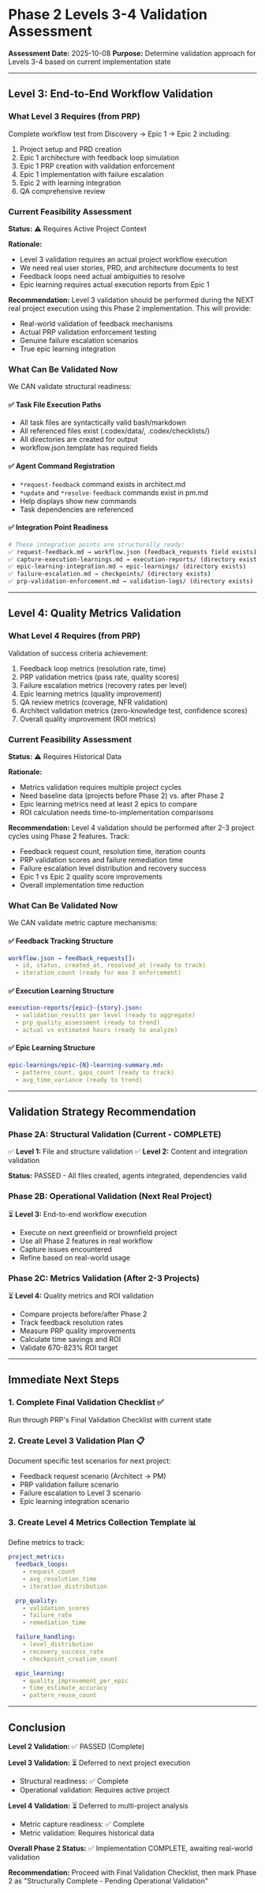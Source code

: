 # Phase 2 Levels 3-4 Validation Assessment

**Assessment Date:** 2025-10-08
**Purpose:** Determine validation approach for Levels 3-4 based on current implementation state

---

## Level 3: End-to-End Workflow Validation

### What Level 3 Requires (from PRP)

Complete workflow test from Discovery → Epic 1 → Epic 2 including:
1. Project setup and PRD creation
2. Epic 1 architecture with feedback loop simulation
3. Epic 1 PRP creation with validation enforcement
4. Epic 1 implementation with failure escalation
5. Epic 2 with learning integration
6. QA comprehensive review

### Current Feasibility Assessment

**Status:** ⚠️ Requires Active Project Context

**Rationale:**
- Level 3 validation requires an actual project workflow execution
- We need real user stories, PRD, and architecture documents to test
- Feedback loops need actual ambiguities to resolve
- Epic learning requires actual execution reports from Epic 1

**Recommendation:**
Level 3 validation should be performed during the NEXT real project execution using this Phase 2 implementation. This will provide:
- Real-world validation of feedback mechanisms
- Actual PRP validation enforcement testing
- Genuine failure escalation scenarios
- True epic learning integration

### What Can Be Validated Now

We CAN validate structural readiness:

#### ✅ Task File Execution Paths
- All task files are syntactically valid bash/markdown
- All referenced files exist (.codex/data/, .codex/checklists/)
- All directories are created for output
- workflow.json.template has required fields

#### ✅ Agent Command Registration
- `*request-feedback` command exists in architect.md
- `*update` and `*resolve-feedback` commands exist in pm.md
- Help displays show new commands
- Task dependencies are referenced

#### ✅ Integration Point Readiness
```bash
# These integration points are structurally ready:
✅ request-feedback.md → workflow.json (feedback_requests field exists)
✅ capture-execution-learnings.md → execution-reports/ (directory exists)
✅ epic-learning-integration.md → epic-learnings/ (directory exists)
✅ failure-escalation.md → checkpoints/ (directory exists)
✅ prp-validation-enforcement.md → validation-logs/ (directory exists)
```

---

## Level 4: Quality Metrics Validation

### What Level 4 Requires (from PRP)

Validation of success criteria achievement:
1. Feedback loop metrics (resolution rate, time)
2. PRP validation metrics (pass rate, quality scores)
3. Failure escalation metrics (recovery rates per level)
4. Epic learning metrics (quality improvement)
5. QA review metrics (coverage, NFR validation)
6. Architect validation metrics (zero-knowledge test, confidence scores)
7. Overall quality improvement (ROI metrics)

### Current Feasibility Assessment

**Status:** ⚠️ Requires Historical Data

**Rationale:**
- Metrics validation requires multiple project cycles
- Need baseline data (projects before Phase 2) vs. after Phase 2
- Epic learning metrics need at least 2 epics to compare
- ROI calculation needs time-to-implementation comparisons

**Recommendation:**
Level 4 validation should be performed after 2-3 project cycles using Phase 2 features. Track:
- Feedback request count, resolution time, iteration counts
- PRP validation scores and failure remediation time
- Failure escalation level distribution and recovery success
- Epic 1 vs Epic 2 quality score improvements
- Overall implementation time reduction

### What Can Be Validated Now

We CAN validate metric capture mechanisms:

#### ✅ Feedback Tracking Structure
```yaml
workflow.json → feedback_requests[]:
  - id, status, created_at, resolved_at (ready to track)
  - iteration_count (ready for max 3 enforcement)
```

#### ✅ Execution Learning Structure
```yaml
execution-reports/{epic}-{story}.json:
  - validation_results per level (ready to aggregate)
  - prp_quality_assessment (ready to trend)
  - actual vs estimated hours (ready to analyze)
```

#### ✅ Epic Learning Structure
```yaml
epic-learnings/epic-{N}-learning-summary.md:
  - patterns_count, gaps_count (ready to track)
  - avg_time_variance (ready to trend)
```

---

## Validation Strategy Recommendation

### Phase 2A: Structural Validation (Current - COMPLETE)
✅ **Level 1:** File and structure validation
✅ **Level 2:** Content and integration validation

**Status:** PASSED - All files created, agents integrated, dependencies valid

### Phase 2B: Operational Validation (Next Real Project)
⏳ **Level 3:** End-to-end workflow execution
- Execute on next greenfield or brownfield project
- Use all Phase 2 features in real workflow
- Capture issues encountered
- Refine based on real-world usage

### Phase 2C: Metrics Validation (After 2-3 Projects)
⏳ **Level 4:** Quality metrics and ROI validation
- Compare projects before/after Phase 2
- Track feedback resolution rates
- Measure PRP quality improvements
- Calculate time savings and ROI
- Validate 670-823% ROI target

---

## Immediate Next Steps

### 1. Complete Final Validation Checklist ✅
Run through PRP's Final Validation Checklist with current state

### 2. Create Level 3 Validation Plan 📋
Document specific test scenarios for next project:
- Feedback request scenario (Architect → PM)
- PRP validation failure scenario
- Failure escalation to Level 3 scenario
- Epic learning integration scenario

### 3. Create Level 4 Metrics Collection Template 📊
Define metrics to track:
```yaml
project_metrics:
  feedback_loops:
    - request_count
    - avg_resolution_time
    - iteration_distribution

  prp_quality:
    - validation_scores
    - failure_rate
    - remediation_time

  failure_handling:
    - level_distribution
    - recovery_success_rate
    - checkpoint_creation_count

  epic_learning:
    - quality_improvement_per_epic
    - time_estimate_accuracy
    - pattern_reuse_count
```

---

## Conclusion

**Level 2 Validation:** ✅ PASSED (Complete)

**Level 3 Validation:** ⏳ Deferred to next project execution
- Structural readiness: ✅ Complete
- Operational validation: Requires active project

**Level 4 Validation:** ⏳ Deferred to multi-project analysis
- Metric capture readiness: ✅ Complete
- Metric validation: Requires historical data

**Overall Phase 2 Status:** ✅ Implementation COMPLETE, awaiting real-world validation

**Recommendation:** Proceed with Final Validation Checklist, then mark Phase 2 as "Structurally Complete - Pending Operational Validation"
